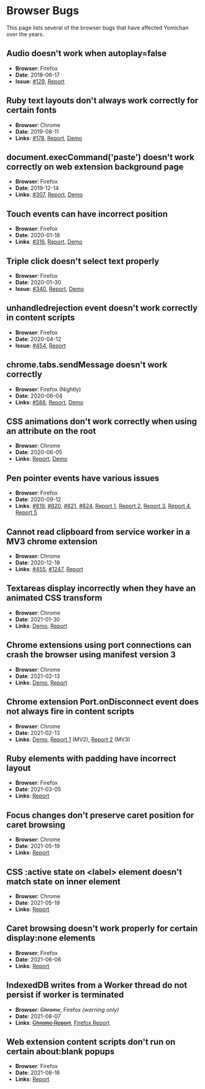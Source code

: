 # Browser Bugs

This page lists several of the browser bugs that have affected Yomichan over the years.

## Audio doesn't work when autoplay=false
* **Browser**: Firefox
* **Date**: 2018-06-17
* **Issue**: [#129](https://github.com/FooSoft/yomichan/issues/129), [Report](https://bugzilla.mozilla.org/show_bug.cgi?id=1466926)

## Ruby text layouts don't always work correctly for certain fonts
* **Browser**: Chrome
* **Date**: 2019-08-11
* **Links**: [#178](https://github.com/FooSoft/yomichan/issues/178), [Report](https://bugs.chromium.org/p/chromium/issues/detail?id=1045755), [Demo](https://github.com/toasted-nutbread/chrome-layout-bug)

## document.execCommand('paste') doesn't work correctly on web extension background page
* **Browser**: Firefox
* **Date**: 2019-12-14
* **Links**: [#307](https://github.com/FooSoft/yomichan/pull/307), [Report](https://bugzilla.mozilla.org/show_bug.cgi?id=1603985), [Demo](https://github.com/toasted-nutbread/firefox-clipboard-paste-bug)

## Touch events can have incorrect position
* **Browser**: Firefox
* **Date**: 2020-01-18
* **Links**: [#316](https://github.com/FooSoft/yomichan/pull/316), [Report](https://bugzilla.mozilla.org/show_bug.cgi?id=1610145), [Demo](https://github.com/toasted-nutbread/firefox-touch-position-bug)

## Triple click doesn't select text properly
* **Browser**: Firefox
* **Date**: 2020-01-30
* **Issue**: [#340](https://github.com/FooSoft/yomichan/pull/340), [Report](https://bugzilla.mozilla.org/show_bug.cgi?id=1612236), [Demo](https://github.com/toasted-nutbread/firefox-text-selection-bug)

## unhandledrejection event doesn't work correctly in content scripts
* **Browser**: Firefox
* **Date**: 2020-04-12
* **Issue**: [#454](https://github.com/FooSoft/yomichan/pull/454), [Report](https://bugzilla.mozilla.org/show_bug.cgi?id=1632270)

## chrome.tabs.sendMessage doesn't work correctly
* **Browser**: Firefox (Nightly)
* **Date**: 2020-06-04
* **Links**: [#588](https://github.com/FooSoft/yomichan/issues/588), [Report](https://bugzilla.mozilla.org/show_bug.cgi?id=1643649), [Demo](https://github.com/toasted-nutbread/firefox-web-extension-send-message-bug)

## CSS animations don't work correctly when using an attribute on the root
* **Browser**: Chrome
* **Date**: 2020-06-05
* **Links**: [Report](https://bugs.chromium.org/p/chromium/issues/detail?id=1087188), [Demo](https://github.com/toasted-nutbread/chrome-animated-text-color-bug)

## Pen pointer events have various issues
* **Browser**: Firefox
* **Date**: 2020-09-12
* **Links**: [#819](https://github.com/FooSoft/yomichan/pull/819), [#820](https://github.com/FooSoft/yomichan/pull/820), [#821](https://github.com/FooSoft/yomichan/pull/821), [#824](https://github.com/FooSoft/yomichan/pull/824), [Report 1](https://bugzilla.mozilla.org/show_bug.cgi?id=1449660), [Report 2](https://bugzilla.mozilla.org/show_bug.cgi?id=1487509), [Report 3](https://bugzilla.mozilla.org/show_bug.cgi?id=1583480), [Report 4](https://bugzilla.mozilla.org/show_bug.cgi?id=1583519), [Report 5](https://bugzilla.mozilla.org/show_bug.cgi?id=1631377)

## Cannot read clipboard from service worker in a MV3 chrome extension
* **Browser**: Chrome
* **Date**: 2020-12-18
* **Links**: [#455](https://github.com/FooSoft/yomichan/issues/455), [#1247](https://github.com/FooSoft/yomichan/issues/1247), [Report](https://bugs.chromium.org/p/chromium/issues/detail?id=1160302)

## Textareas display incorrectly when they have an animated CSS transform
* **Browser**: Chrome
* **Date**: 2021-01-30
* **Links**: [Demo](https://toasted-nutbread.github.io/chrome-textarea-transform-bug/), [Report](https://bugs.chromium.org/p/chromium/issues/detail?id=1172666)

## Chrome extensions using port connections can crash the browser using manifest version 3
* **Browser**: Chrome
* **Date**: 2021-02-13
* **Links**: [Demo](https://github.com/toasted-nutbread/chrome-extension-port-connect-crash), [Report](https://bugs.chromium.org/p/chromium/issues/detail?id=1178179)

## Chrome extension Port.onDisconnect event does not always fire in content scripts
* **Browser**: Chrome
* **Date**: 2021-02-13
* **Links**: [Demo](https://github.com/toasted-nutbread/chrome-extension-port-disconnect-bug), [Report 1](https://bugs.chromium.org/p/chromium/issues/detail?id=1178188) (MV2), [Report 2](https://bugs.chromium.org/p/chromium/issues/detail?id=1178189) (MV3)

## Ruby elements with padding have incorrect layout
* **Browser**: Firefox
* **Date**: 2021-03-05
* **Links**: [Report](https://bugzilla.mozilla.org/show_bug.cgi?id=1696721)

## Focus changes don't preserve caret position for caret browsing
* **Browser**: Chrome
* **Date**: 2021-05-19
* **Links**: [Report](https://bugs.chromium.org/p/chromium/issues/detail?id=1211175)

## CSS :active state on &lt;label&gt; element doesn't match state on inner element
* **Browser**: Chrome
* **Date**: 2021-05-19
* **Links**: [Report](https://bugs.chromium.org/p/chromium/issues/detail?id=1211182)

## Caret browsing doesn't work properly for certain display:none elements
* **Browser**: Firefox
* **Date**: 2021-06-06
* **Links**: [Report](https://bugzilla.mozilla.org/show_bug.cgi?id=1714883)

## IndexedDB writes from a Worker thread do not persist if worker is terminated
* **Browser**: ~~Chrome~~, Firefox _(warning only)_
* **Date**: 2021-08-07
* **Links**: ~~[Chrome Report](https://bugs.chromium.org/p/chromium/issues/detail?id=1237686)~~, [Firefox Report](https://bugzilla.mozilla.org/show_bug.cgi?id=1724602)

## Web extension content scripts don't run on certain about:blank popups
* **Browser**: Firefox
* **Date**: 2021-08-16
* **Links**: [Report](https://bugzilla.mozilla.org/show_bug.cgi?id=1726068)
